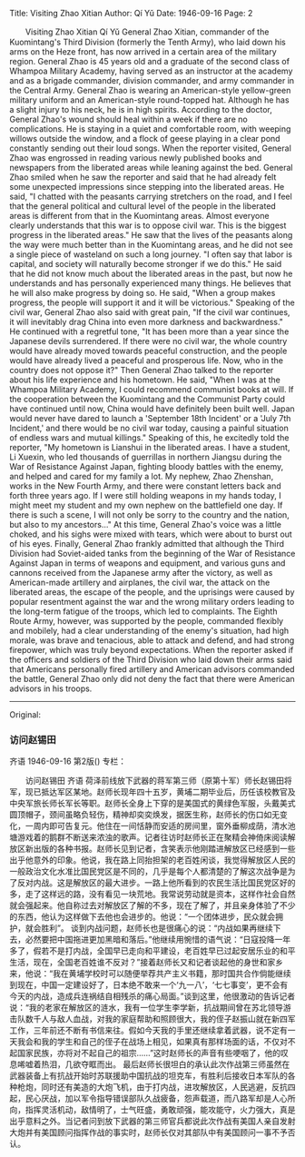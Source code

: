 Title: Visiting Zhao Xitian
Author: Qí Yǔ
Date: 1946-09-16
Page: 2

　　Visiting Zhao Xitian
    Qí Yǔ
    General Zhao Xitian, commander of the Kuomintang's Third Division (formerly the Tenth Army), who laid down his arms on the Heze front, has now arrived in a certain area of the military region. General Zhao is 45 years old and a graduate of the second class of Whampoa Military Academy, having served as an instructor at the academy and as a brigade commander, division commander, and army commander in the Central Army. General Zhao is wearing an American-style yellow-green military uniform and an American-style round-topped hat. Although he has a slight injury to his neck, he is in high spirits. According to the doctor, General Zhao's wound should heal within a week if there are no complications. He is staying in a quiet and comfortable room, with weeping willows outside the window, and a flock of geese playing in a clear pond constantly sending out their loud songs. When the reporter visited, General Zhao was engrossed in reading various newly published books and newspapers from the liberated areas while leaning against the bed. General Zhao smiled when he saw the reporter and said that he had already felt some unexpected impressions since stepping into the liberated areas. He said, "I chatted with the peasants carrying stretchers on the road, and I feel that the general political and cultural level of the people in the liberated areas is different from that in the Kuomintang areas. Almost everyone clearly understands that this war is to oppose civil war. This is the biggest progress in the liberated areas." He saw that the lives of the peasants along the way were much better than in the Kuomintang areas, and he did not see a single piece of wasteland on such a long journey. "I often say that labor is capital, and society will naturally become stronger if we do this." He said that he did not know much about the liberated areas in the past, but now he understands and has personally experienced many things. He believes that he will also make progress by doing so. He said, "When a group makes progress, the people will support it and it will be victorious."
    Speaking of the civil war, General Zhao also said with great pain, "If the civil war continues, it will inevitably drag China into even more darkness and backwardness." He continued with a regretful tone, "It has been more than a year since the Japanese devils surrendered. If there were no civil war, the whole country would have already moved towards peaceful construction, and the people would have already lived a peaceful and prosperous life. Now, who in the country does not oppose it?" Then General Zhao talked to the reporter about his life experience and his hometown. He said, "When I was at the Whampoa Military Academy, I could recommend communist books at will. If the cooperation between the Kuomintang and the Communist Party could have continued until now, China would have definitely been built well. Japan would never have dared to launch a 'September 18th Incident' or a 'July 7th Incident,' and there would be no civil war today, causing a painful situation of endless wars and mutual killings." Speaking of this, he excitedly told the reporter, "My hometown is Lianshui in the liberated areas. I have a student, Li Xuexin, who led thousands of guerrillas in northern Jiangsu during the War of Resistance Against Japan, fighting bloody battles with the enemy, and helped and cared for my family a lot. My nephew, Zhao Zhenshan, works in the New Fourth Army, and there were constant letters back and forth three years ago. If I were still holding weapons in my hands today, I might meet my student and my own nephew on the battlefield one day. If there is such a scene, I will not only be sorry to the country and the nation, but also to my ancestors..." At this time, General Zhao's voice was a little choked, and his sighs were mixed with tears, which were about to burst out of his eyes.
    Finally, General Zhao frankly admitted that although the Third Division had Soviet-aided tanks from the beginning of the War of Resistance Against Japan in terms of weapons and equipment, and various guns and cannons received from the Japanese army after the victory, as well as American-made artillery and airplanes, the civil war, the attack on the liberated areas, the escape of the people, and the uprisings were caused by popular resentment against the war and the wrong military orders leading to the long-term fatigue of the troops, which led to complaints. The Eighth Route Army, however, was supported by the people, commanded flexibly and mobilely, had a clear understanding of the enemy's situation, had high morale, was brave and tenacious, able to attack and defend, and had strong firepower, which was truly beyond expectations. When the reporter asked if the officers and soldiers of the Third Division who laid down their arms said that Americans personally fired artillery and American advisors commanded the battle, General Zhao only did not deny the fact that there were American advisors in his troops.



<hr /> 

Original: 


### 访问赵锡田
齐语
1946-09-16
第2版()
专栏：

　　访问赵锡田
    齐语
    荷泽前线放下武器的蒋军第三师（原第十军）师长赵锡田将军，现已抵达军区某地。赵师长现年四十五岁，黄埔二期毕业后，历任该校教官及中央军旅长师长军长等职。赵师长全身上下穿的是美国式的黄绿色军服，头戴美式圆顶帽子，颈间虽略负轻伤，精神却奕奕焕发，据医生称，赵师长的伤口如无变化，一周内即可告复元。他住在一间恬静而安适的房间里，窗外垂柳成荫，清水池塘游戏着的鹅群不断送来浓浊的歌声。记者往访时赵师长正在聚精会神倚床阅读解放区新出版的各种书报。赵师长见到记者，含笑表示他刚踏进解放区已经感到一些出乎他意外的印象。他说，我在路上同抬担架的老百姓闲谈，我觉得解放区人民的一般政治文化水准比国民党区是不同的，几乎是每个人都清楚的了解这次战争是为了反对内战。这是解放区的最大进步。一路上他所看到的农民生活比国民党区好的多，走了这样远的路，没有看见一块荒地。我常说劳动就是资本，这样作社会自然就会强起来。他自称过去对解放区了解的不多，现在了解了，并且亲身体验了不少的东西，他认为这样做下去他也会进步的。他说：“一个团体进步，民众就会拥护，就会胜利”。
    谈到内战问题，赵师长也是很痛心的说：“内战如果再继续下去，必然要把中国拖进更加黑暗和落后。”他继续用惋惜的语气说：“日寇投降一年多了，假若不是打内战，全国早已走向和平建设，老百姓早已过起安居乐业的和平生活，现在，全国老百姓谁不反对？”接着赵师长又和记者谈起他的身世和家乡来，他说：“我在黄埔学校时可以随便举荐共产主义书籍，那时国共合作倘能继续到现在，中国一定建设好了，日本绝不敢来一个‘九一八’，‘七七事变’，更不会有今天的内战，造成兵连祸结自相残杀的痛心局面。”谈到这里，他很激动的告诉记者说：“我的老家在解放区的涟水，我有一位学生李学新，抗战期间曾在苏北领导游击队数千人与敌人血战，对我的家庭帮助和照顾很大，我的侄子赵振山就在新四军工作，三年前还不断有书信来往。假如今天我的手里还继续拿着武器，说不定有一天我会和我的学生和自己的侄子在战场上相见，如果真有那样场面的话，不仅对不起国家民族，亦将对不起自己的祖宗……”这时赵师长的声音有些哽咽了，他的叹息唏嘘着热泪，几欲夺眶而出。
    最后赵师长很坦白的承认此次作战第三师虽然在武器装备上有抗战开始时苏联援助中国抗战的坦克车，有胜利后接收日本军队的各种枪炮，同时还有美造的大炮飞机，由于打内战，进攻解放区，人民逃避，反抗四起，民心厌战，加以军令指导错误部队久战疲备，怨声载道，而八路军却是人心所向，指挥灵活机动，敌情明了，士气旺盛，勇敢顽强，能攻能守，火力强大，真是出乎意料之外。当记者问到放下武器的第三师官兵都说此次作战有美国人亲自发射大炮并有美国顾问指挥作战的事实时，赵师长仅对其部队中有美国顾问一事不予否认。
